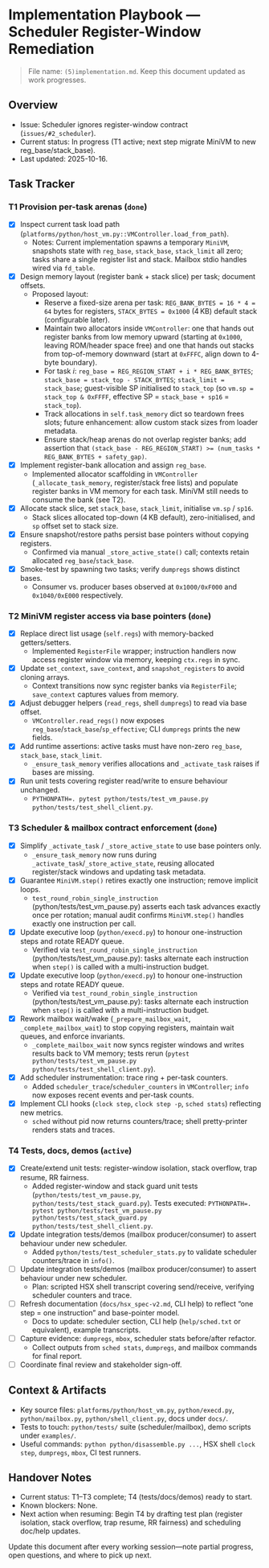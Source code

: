 # Implementation Playbook — Scheduler Register-Window Remediation

> File name: `(5)implementation.md`. Keep this document updated as work progresses.

## Overview
- Issue: Scheduler ignores register-window contract (`issues/#2_scheduler`).
- Current status: In progress (T1 active; next step migrate MiniVM to new reg_base/stack_base).
- Last updated: 2025-10-16.

## Task Tracker

### T1 Provision per-task arenas (`done`)
- [x] Inspect current task load path (`platforms/python/host_vm.py::VMController.load_from_path`).
  - Notes: Current implementation spawns a temporary `MiniVM`, snapshots state with `reg_base`, `stack_base`, `stack_limit` all zero; tasks share a single register list and stack. Mailbox stdio handles wired via `fd_table`.
- [x] Design memory layout (register bank + stack slice) per task; document offsets.
  - Proposed layout:
    - Reserve a fixed-size arena per task: `REG_BANK_BYTES = 16 * 4 = 64` bytes for registers, `STACK_BYTES = 0x1000` (4 KB) default stack (configurable later).
    - Maintain two allocators inside `VMController`: one that hands out register banks from low memory upward (starting at `0x1000`, leaving ROM/header space free) and one that hands out stacks from top-of-memory downward (start at `0xFFFC`, align down to 4-byte boundary).
    - For task *i*: `reg_base = REG_REGION_START + i * REG_BANK_BYTES`; `stack_base = stack_top - STACK_BYTES`; `stack_limit = stack_base`; guest-visible SP initialised to `stack_top` (so `vm.sp = stack_top & 0xFFFF`, effective SP = `stack_base + sp16` = `stack_top`).
    - Track allocations in `self.task_memory` dict so teardown frees slots; future enhancement: allow custom stack sizes from loader metadata.
    - Ensure stack/heap arenas do not overlap register banks; add assertion that `(stack_base - REG_REGION_START) >= (num_tasks * REG_BANK_BYTES + safety_gap)`.
- [x] Implement register-bank allocation and assign `reg_base`.
  - Implemented allocator scaffolding in `VMController` (`_allocate_task_memory`, register/stack free lists) and populate register banks in VM memory for each task. MiniVM still needs to consume the bank (see T2).
- [x] Allocate stack slice, set `stack_base`, `stack_limit`, initialise `vm.sp` / `sp16`.
  - Stack slices allocated top-down (4 KB default), zero-initialised, and `sp` offset set to stack size.
- [x] Ensure snapshot/restore paths persist base pointers without copying registers.
  - Confirmed via manual `_store_active_state()` call; contexts retain allocated `reg_base`/`stack_base`.
- [x] Smoke-test by spawning two tasks; verify `dumpregs` shows distinct bases.
  - Consumer vs. producer bases observed at `0x1000/0xF000` and `0x1040/0xE000` respectively.

### T2 MiniVM register access via base pointers (`done`)
- [x] Replace direct list usage (`self.regs`) with memory-backed getters/setters.
  - Implemented `RegisterFile` wrapper; instruction handlers now access register window via memory, keeping `ctx.regs` in sync.
- [x] Update `set_context`, `save_context`, and `snapshot_registers` to avoid cloning arrays.
  - Context transitions now sync register banks via `RegisterFile`; `save_context` captures values from memory.
- [x] Adjust debugger helpers (`read_regs`, shell `dumpregs`) to read via base offset.
  - `VMController.read_regs()` now exposes `reg_base`/`stack_base`/`sp_effective`; CLI `dumpregs` prints the new fields.
- [x] Add runtime assertions: active tasks must have non-zero `reg_base`, `stack_base`, `stack_limit`.
  - `_ensure_task_memory` verifies allocations and `_activate_task` raises if bases are missing.
- [x] Run unit tests covering register read/write to ensure behaviour unchanged.
  - `PYTHONPATH=. pytest python/tests/test_vm_pause.py python/tests/test_shell_client.py`.

### T3 Scheduler & mailbox contract enforcement (`done`)
- [x] Simplify `_activate_task` / `_store_active_state` to use base pointers only.
  - `_ensure_task_memory` now runs during `_activate_task`/`_store_active_state`, reusing allocated register/stack windows and updating task metadata.
- [x] Guarantee `MiniVM.step()` retires exactly one instruction; remove implicit loops.
  - `test_round_robin_single_instruction` (python/tests/test_vm_pause.py) asserts each task advances exactly once per rotation; manual audit confirms `MiniVM.step()` handles exactly one instruction per call.
- [x] Update executive loop (`python/execd.py`) to honour one-instruction steps and rotate READY queue.
  - Verified via `test_round_robin_single_instruction` (python/tests/test_vm_pause.py): tasks alternate each instruction when `step()` is called with a multi-instruction budget.
- [x] Update executive loop (`python/execd.py`) to honour one-instruction steps and rotate READY queue.
  - Verified via `test_round_robin_single_instruction` (python/tests/test_vm_pause.py): tasks alternate each instruction when `step()` is called with a multi-instruction budget.
- [x] Rework mailbox wait/wake (`_prepare_mailbox_wait`, `_complete_mailbox_wait`) to stop copying registers, maintain wait queues, and enforce invariants.
  - `_complete_mailbox_wait` now syncs register windows and writes results back to VM memory; tests rerun (`pytest python/tests/test_vm_pause.py python/tests/test_shell_client.py`).
- [x] Add scheduler instrumentation: trace ring + per-task counters.
  - Added `scheduler_trace`/`scheduler_counters` in `VMController`; `info` now exposes recent events and per-task counts.
- [x] Implement CLI hooks (`clock step`, `clock step -p`, `sched stats`) reflecting new metrics.
  - `sched` without pid now returns counters/trace; shell pretty-printer renders stats and traces.

### T4 Tests, docs, demos (`active`)
- [x] Create/extend unit tests: register-window isolation, stack overflow, trap resume, RR fairness.
  - Added register-window and stack guard unit tests (`python/tests/test_vm_pause.py`, `python/tests/test_stack_guard.py`). Tests executed: `PYTHONPATH=. pytest python/tests/test_vm_pause.py python/tests/test_stack_guard.py python/tests/test_shell_client.py`.
- [x] Update integration tests/demos (mailbox producer/consumer) to assert behaviour under new scheduler.
  - Added `python/tests/test_scheduler_stats.py` to validate scheduler counters/trace in `info()`.
- [ ] Update integration tests/demos (mailbox producer/consumer) to assert behaviour under new scheduler.
  - Plan: scripted HSX shell transcript covering send/receive, verifying scheduler counters and trace.
- [ ] Refresh documentation (`docs/hsx_spec-v2.md`, CLI help) to reflect “one step = one instruction” and base-pointer model.
  - Docs to update: scheduler section, CLI help (`help/sched.txt` or equivalent), example transcripts.
- [ ] Capture evidence: `dumpregs`, `mbox`, scheduler stats before/after refactor.
  - Collect outputs from `sched stats`, `dumpregs`, and mailbox commands for final report.
- [ ] Coordinate final review and stakeholder sign-off.

## Context & Artifacts
- Key source files: `platforms/python/host_vm.py`, `python/execd.py`, `python/mailbox.py`, `python/shell_client.py`, docs under `docs/`.
- Tests to touch: `python/tests/` suite (scheduler/mailbox), demo scripts under `examples/`.
- Useful commands: `python python/disassemble.py ...`, HSX shell `clock step`, `dumpregs`, `mbox`, CI test runners.

## Handover Notes
- Current status: T1–T3 complete; T4 (tests/docs/demos) ready to start.
- Known blockers: None.
- Next action when resuming: Begin T4 by drafting test plan (register isolation, stack overflow, trap resume, RR fairness) and scheduling doc/help updates.

Update this document after every working session—note partial progress, open questions, and where to pick up next.
